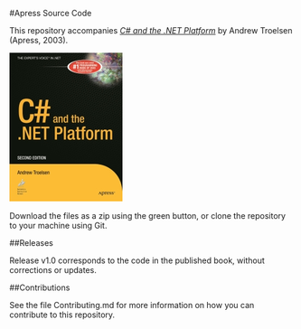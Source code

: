 #Apress Source Code

This repository accompanies [*C# and the .NET Platform*](http://www.apress.com/9781590590553) by Andrew Troelsen (Apress, 2003).

[comment]: #cover
![Cover image](9781590590553.jpg)

Download the files as a zip using the green button, or clone the repository to your machine using Git.

##Releases

Release v1.0 corresponds to the code in the published book, without corrections or updates.

##Contributions

See the file Contributing.md for more information on how you can contribute to this repository.
